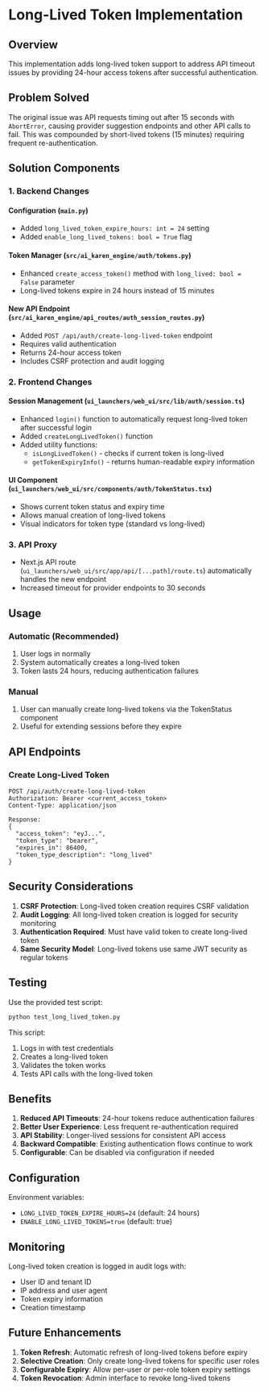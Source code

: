 # Long-Lived Token Implementation

## Overview

This implementation adds long-lived token support to address API timeout issues by providing 24-hour access tokens after successful authentication.

## Problem Solved

The original issue was API requests timing out after 15 seconds with `AbortError`, causing provider suggestion endpoints and other API calls to fail. This was compounded by short-lived tokens (15 minutes) requiring frequent re-authentication.

## Solution Components

### 1. Backend Changes

#### Configuration (`main.py`)
- Added `long_lived_token_expire_hours: int = 24` setting
- Added `enable_long_lived_tokens: bool = True` flag

#### Token Manager (`src/ai_karen_engine/auth/tokens.py`)
- Enhanced `create_access_token()` method with `long_lived: bool = False` parameter
- Long-lived tokens expire in 24 hours instead of 15 minutes

#### New API Endpoint (`src/ai_karen_engine/api_routes/auth_session_routes.py`)
- Added `POST /api/auth/create-long-lived-token` endpoint
- Requires valid authentication
- Returns 24-hour access token
- Includes CSRF protection and audit logging

### 2. Frontend Changes

#### Session Management (`ui_launchers/web_ui/src/lib/auth/session.ts`)
- Enhanced `login()` function to automatically request long-lived token after successful login
- Added `createLongLivedToken()` function
- Added utility functions:
  - `isLongLivedToken()` - checks if current token is long-lived
  - `getTokenExpiryInfo()` - returns human-readable expiry information

#### UI Component (`ui_launchers/web_ui/src/components/auth/TokenStatus.tsx`)
- Shows current token status and expiry time
- Allows manual creation of long-lived tokens
- Visual indicators for token type (standard vs long-lived)

### 3. API Proxy
- Next.js API route (`ui_launchers/web_ui/src/app/api/[...path]/route.ts`) automatically handles the new endpoint
- Increased timeout for provider endpoints to 30 seconds

## Usage

### Automatic (Recommended)
1. User logs in normally
2. System automatically creates a long-lived token
3. Token lasts 24 hours, reducing authentication failures

### Manual
1. User can manually create long-lived tokens via the TokenStatus component
2. Useful for extending sessions before they expire

## API Endpoints

### Create Long-Lived Token
```http
POST /api/auth/create-long-lived-token
Authorization: Bearer <current_access_token>
Content-Type: application/json

Response:
{
  "access_token": "eyJ...",
  "token_type": "bearer",
  "expires_in": 86400,
  "token_type_description": "long_lived"
}
```

## Security Considerations

1. **CSRF Protection**: Long-lived token creation requires CSRF validation
2. **Audit Logging**: All long-lived token creation is logged for security monitoring
3. **Authentication Required**: Must have valid token to create long-lived token
4. **Same Security Model**: Long-lived tokens use same JWT security as regular tokens

## Testing

Use the provided test script:
```bash
python test_long_lived_token.py
```

This script:
1. Logs in with test credentials
2. Creates a long-lived token
3. Validates the token works
4. Tests API calls with the long-lived token

## Benefits

1. **Reduced API Timeouts**: 24-hour tokens reduce authentication failures
2. **Better User Experience**: Less frequent re-authentication required
3. **API Stability**: Longer-lived sessions for consistent API access
4. **Backward Compatible**: Existing authentication flows continue to work
5. **Configurable**: Can be disabled via configuration if needed

## Configuration

Environment variables:
- `LONG_LIVED_TOKEN_EXPIRE_HOURS=24` (default: 24 hours)
- `ENABLE_LONG_LIVED_TOKENS=true` (default: true)

## Monitoring

Long-lived token creation is logged in audit logs with:
- User ID and tenant ID
- IP address and user agent
- Token expiry information
- Creation timestamp

## Future Enhancements

1. **Token Refresh**: Automatic refresh of long-lived tokens before expiry
2. **Selective Creation**: Only create long-lived tokens for specific user roles
3. **Configurable Expiry**: Allow per-user or per-role token expiry settings
4. **Token Revocation**: Admin interface to revoke long-lived tokens